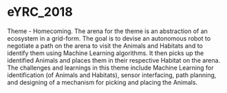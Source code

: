 # eYRC_2018
Theme - Homecoming.
The arena for the theme is an abstraction of an ecosystem in a grid-form. The goal is to devise an
autonomous robot to negotiate a path on the arena to visit the Animals and Habitats and to identify
them using Machine Learning algorithms. It then picks up the identified Animals and places them
in their respective Habitat on the arena.
The challenges and learnings in this theme include Machine Learning for identification (of
Animals and Habitats), sensor interfacing, path planning, and designing of a mechanism for
picking and placing the Animals.
